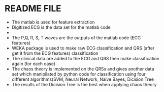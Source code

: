 # README FILE
<ul><li>The matlab is used for feature extraction </li>
<li>Digitized ECG is the data set for the matlab code <li>
<li>The P,Q, R, S, T waves are the outputs of the matlab code (ECG features)</li>
<li>WEKA package is used to make raw ECG classification and QRS (after get it from the ECG features) classification </li>
<li>The clinical data are added to the ECG and QRS then make classification again (for each case) </li>
<li>The chaos theory is implemented on the QRSs and gives another data set which manipilated by python code for classification using four different algorithms(SVM, Neural Network, Naive Bayes, Dicision Tree </li>
<li>The results of the Dicision Tree is the best when applying chaos theory </li></ul>
